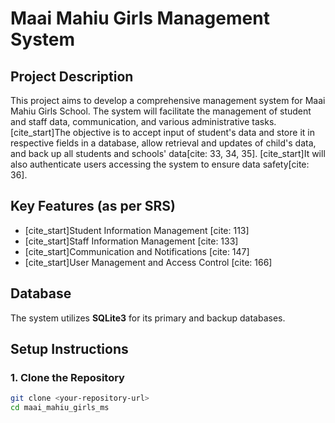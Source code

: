 # Maai Mahiu Girls Management System

## Project Description
This project aims to develop a comprehensive management system for Maai Mahiu Girls School. The system will facilitate the management of student and staff data, communication, and various administrative tasks. [cite_start]The objective is to accept input of student's data and store it in respective fields in a database, allow retrieval and updates of child's data, and back up all students and schools' data[cite: 33, 34, 35]. [cite_start]It will also authenticate users accessing the system to ensure data safety[cite: 36].

## Key Features (as per SRS)
* [cite_start]Student Information Management [cite: 113]
* [cite_start]Staff Information Management [cite: 133]
* [cite_start]Communication and Notifications [cite: 147]
* [cite_start]User Management and Access Control [cite: 166]

## Database
The system utilizes **SQLite3** for its primary and backup databases.

## Setup Instructions

### 1. Clone the Repository
```bash
git clone <your-repository-url>
cd maai_mahiu_girls_ms